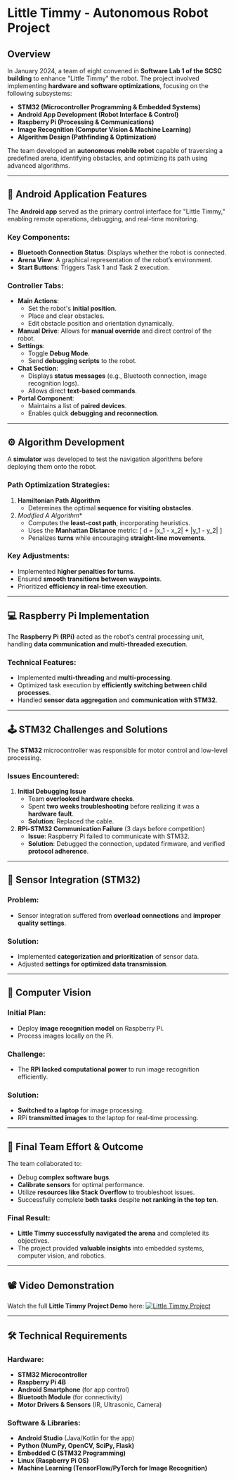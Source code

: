 # Little Timmy - Autonomous Robot Project

## Overview
In January 2024, a team of eight convened in **Software Lab 1 of the SCSC building** to enhance "Little Timmy" the robot. The project involved implementing **hardware and software optimizations**, focusing on the following subsystems:

- **STM32 (Microcontroller Programming & Embedded Systems)**
- **Android App Development (Robot Interface & Control)**
- **Raspberry Pi (Processing & Communications)**
- **Image Recognition (Computer Vision & Machine Learning)**
- **Algorithm Design (Pathfinding & Optimization)**

The team developed an **autonomous mobile robot** capable of traversing a predefined arena, identifying obstacles, and optimizing its path using advanced algorithms.

---
## 📱 Android Application Features
The **Android app** served as the primary control interface for "Little Timmy," enabling remote operations, debugging, and real-time monitoring.

### Key Components:
- **Bluetooth Connection Status**: Displays whether the robot is connected.
- **Arena View**: A graphical representation of the robot’s environment.
- **Start Buttons**: Triggers Task 1 and Task 2 execution.

### Controller Tabs:
- **Main Actions**:
  - Set the robot's **initial position**.
  - Place and clear obstacles.
  - Edit obstacle position and orientation dynamically.
- **Manual Drive**: Allows for **manual override** and direct control of the robot.
- **Settings**:
  - Toggle **Debug Mode**.
  - Send **debugging scripts** to the robot.
- **Chat Section**:
  - Displays **status messages** (e.g., Bluetooth connection, image recognition logs).
  - Allows direct **text-based commands**.
- **Portal Component**:
  - Maintains a list of **paired devices**.
  - Enables quick **debugging and reconnection**.

---
## ⚙️ Algorithm Development
A **simulator** was developed to test the navigation algorithms before deploying them onto the robot.

### Path Optimization Strategies:
1. **Hamiltonian Path Algorithm**
   - Determines the optimal **sequence for visiting obstacles**.
2. **Modified A* Algorithm**
   - Computes the **least-cost path**, incorporating heuristics.
   - Uses the **Manhattan Distance** metric:
     \[ d = |x_1 - x_2| + |y_1 - y_2| \]
   - Penalizes **turns** while encouraging **straight-line movements**.

### Key Adjustments:
- Implemented **higher penalties for turns**.
- Ensured **smooth transitions between waypoints**.
- Prioritized **efficiency in real-time execution**.

---
## 💻 Raspberry Pi Implementation
The **Raspberry Pi (RPi)** acted as the robot's central processing unit, handling **data communication and multi-threaded execution**.

### Technical Features:
- Implemented **multi-threading** and **multi-processing**.
- Optimized task execution by **efficiently switching between child processes**.
- Handled **sensor data aggregation** and **communication with STM32**.

---
## 🕹️ STM32 Challenges and Solutions
The **STM32** microcontroller was responsible for motor control and low-level processing.

### Issues Encountered:
1. **Initial Debugging Issue**
   - Team **overlooked hardware checks**.
   - Spent **two weeks troubleshooting** before realizing it was a **hardware fault**.
   - **Solution**: Replaced the cable.
2. **RPi-STM32 Communication Failure** (3 days before competition)
   - **Issue**: Raspberry Pi failed to communicate with STM32.
   - **Solution**: Debugged the connection, updated firmware, and verified **protocol adherence**.

---
## 📡 Sensor Integration (STM32)
### Problem:
- Sensor integration suffered from **overload connections** and **improper quality settings**.

### Solution:
- Implemented **categorization and prioritization** of sensor data.
- Adjusted **settings for optimized data transmission**.

---
## 🤖 Computer Vision
### Initial Plan:
- Deploy **image recognition model** on Raspberry Pi.
- Process images locally on the Pi.

### Challenge:
- The **RPi lacked computational power** to run image recognition efficiently.

### Solution:
- **Switched to a laptop** for image processing.
- RPi **transmitted images** to the laptop for real-time processing.

---
## 🎯 Final Team Effort & Outcome
The team collaborated to:
- Debug **complex software bugs**.
- **Calibrate sensors** for optimal performance.
- Utilize **resources like Stack Overflow** to troubleshoot issues.
- Successfully complete **both tasks** despite **not ranking in the top ten**.

### Final Result:
- **Little Timmy successfully navigated the arena** and completed its objectives.
- The project provided **valuable insights** into embedded systems, computer vision, and robotics.

---
## 📽️ Video Demonstration
Watch the full **Little Timmy Project Demo** here:
[![Little Timmy Project](https://img.youtube.com/vi/beqk203k624/0.jpg)](https://youtu.be/beqk203k624)

---
## 🛠️ Technical Requirements
### Hardware:
- **STM32 Microcontroller**
- **Raspberry Pi 4B**
- **Android Smartphone** (for app control)
- **Bluetooth Module** (for connectivity)
- **Motor Drivers & Sensors** (IR, Ultrasonic, Camera)

### Software & Libraries:
- **Android Studio** (Java/Kotlin for the app)
- **Python (NumPy, OpenCV, SciPy, Flask)**
- **Embedded C (STM32 Programming)**
- **Linux (Raspberry Pi OS)**
- **Machine Learning (TensorFlow/PyTorch for Image Recognition)**
